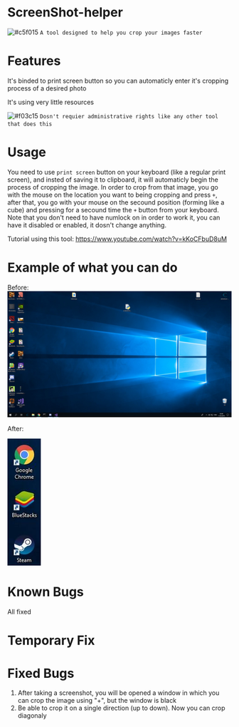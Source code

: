 # ScreenShot-helper
![#c5f015](https://placehold.it/15/c5f015/000000?text=+) `A tool designed to help you crop your images faster`


# Features

It's binded to print screen button so you can automaticly enter it's cropping process of a desired photo

It's using very little resources

![#f03c15](https://placehold.it/15/f03c15/000000?text=+) `Dosn't requier administrative rights like any other tool that does this`

# Usage

You need to use `print screen` button on your keyboard (like a regular print screen), and insted of saving it to clipboard, it will automaticly begin the process of cropping the image.
In order to crop from that image, you go with the mouse on the location you want to being cropping and press `+`, after that, you go with your mouse on the secound position (forming like a cube) and pressing for a secound time the `+` button from your keyboard.
Note that you don't need to have numlock on in order to work it, you can have it disabled or enabled, it dosn't change anything.

Tutorial using this tool: https://www.youtube.com/watch?v=kKoCFbuD8uM


# Example of what you can do

Before:
![alt text](https://github.com/kranercc/ScreenShot-helper/blob/master/images/before.png)



After:


![alt text](https://github.com/kranercc/ScreenShot-helper/blob/master/images/screenShot.jpg)


# Known Bugs

All fixed


# Temporary Fix



# Fixed Bugs
1) After taking a screenshot, you will be opened a window in which you can crop the image using "+", but the window is black
2) Be able to crop it on a single direction (up to down). Now you can crop diagonaly
